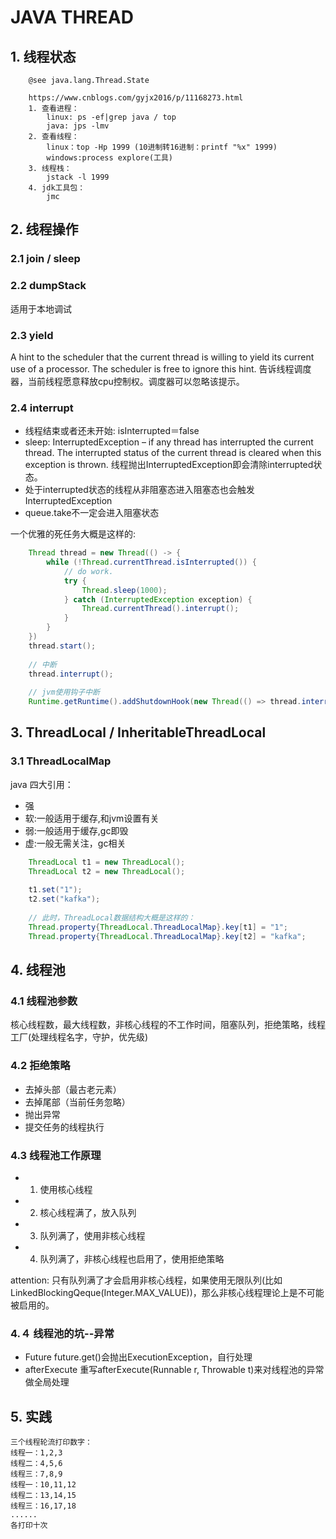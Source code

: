 # JAVA THREAD
## 1. 线程状态
```text
    @see java.lang.Thread.State
```
```text
    https://www.cnblogs.com/gyjx2016/p/11168273.html
    1. 查看进程：
        linux: ps -ef|grep java / top
        java: jps -lmv
    2. 查看线程：
        linux：top -Hp 1999 (10进制转16进制：printf "%x" 1999)
        windows:process explore(工具)
    3. 线程栈：
        jstack -l 1999
    4. jdk工具包：
        jmc
```

## 2. 线程操作
### 2.1 join / sleep

### 2.2 dumpStack
适用于本地调试

### 2.3 yield
A hint to the scheduler that the current thread is willing to yield its current use of a processor. The scheduler is free to ignore this hint.
告诉线程调度器，当前线程愿意释放cpu控制权。调度器可以忽略该提示。
### 2.4 interrupt
+ 线程结束或者还未开始: isInterrupted＝false
+ sleep: InterruptedException – if any thread has interrupted the current thread. The interrupted status of the current thread is cleared when this exception is thrown.
线程抛出InterruptedException即会清除interrupted状态。
+ 处于interrupted状态的线程从非阻塞态进入阻塞态也会触发InterruptedException
+ queue.take不一定会进入阻塞状态

一个优雅的死任务大概是这样的:

```java
	Thread thread = new Thread(() -> {
		while (!Thread.currentThread.isInterrupted()) {
			// do work.
			try {
				Thread.sleep(1000);
			} catch (InterruptedException exception) {
				Thread.currentThread().interrupt();
			}
		}
	})
	thread.start();
	
	// 中断
	thread.interrupt();
	
	// jvm使用钩子中断
	Runtime.getRuntime().addShutdownHook(new Thread(() => thread.interrupt();));
```

## 3. ThreadLocal / InheritableThreadLocal
### 3.1 ThreadLocalMap
java 四大引用：
+ 强
+ 软:一般适用于缓存,和jvm设置有关
+ 弱:一般适用于缓存,gc即毁
+ 虚:一般无需关注，gc相关

```java
	ThreadLocal t1 = new ThreadLocal();
	ThreadLocal t2 = new ThreadLocal();
	
	t1.set("1");
	t2.set("kafka");
	
	// 此时，ThreadLocal数据结构大概是这样的：
	Thread.property{ThreadLocal.ThreadLocalMap}.key[t1] = "1";
	Thread.property{ThreadLocal.ThreadLocalMap}.key[t2] = "kafka";
```

## 4. 线程池
### 4.1 线程池参数
核心线程数，最大线程数，非核心线程的不工作时间，阻塞队列，拒绝策略，线程工厂(处理线程名字，守护，优先级)
### 4.2 拒绝策略
+ 去掉头部（最古老元素）
+ 去掉尾部（当前任务忽略）
+ 抛出异常
+ 提交任务的线程执行

### 4.3 线程池工作原理
+ 1. 使用核心线程
+ 2. 核心线程满了，放入队列
+ 3. 队列满了，使用非核心线程
+ 4. 队列满了，非核心线程也启用了，使用拒绝策略

attention: 只有队列满了才会启用非核心线程，如果使用无限队列(比如LinkedBlockingQeque(Integer.MAX_VALUE))，那么非核心线程理论上是不可能被启用的。

### 4.４ 线程池的坑--异常
+ Future
future.get()会抛出ExecutionException，自行处理
+ afterExecute
重写afterExecute(Runnable r, Throwable t)来对线程池的异常做全局处理

## 5. 实践
```text
三个线程轮流打印数字：
线程一：1,2,3
线程二：4,5,6
线程三：7,8,9
线程一：10,11,12
线程二：13,14,15
线程三：16,17,18
......
各打印十次
```
